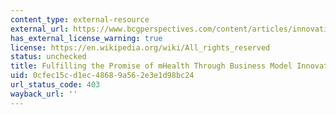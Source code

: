```yaml
---
content_type: external-resource
external_url: https://www.bcgperspectives.com/content/articles/innovation_medical_devices_technology_fulfilling_promise_mhealth_business_model_innovation/
has_external_license_warning: true
license: https://en.wikipedia.org/wiki/All_rights_reserved
status: unchecked
title: Fulfilling the Promise of mHealth Through Business Model Innovation
uid: 0cfec15c-d1ec-4868-9a56-2e3e1d98bc24
url_status_code: 403
wayback_url: ''
---
```

